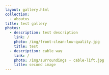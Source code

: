 ```yaml
---
layout: gallery.html
collection:
  - aboutus
title: test gallery
photos:
  - description: test description
    link: /
    photo: /img/front-clean-low-quality.jpg
    title: test
  - description: cable way
    link: /
    photo: /img/surroundings - cable-lift.jpg
    title: second image
---
```


 